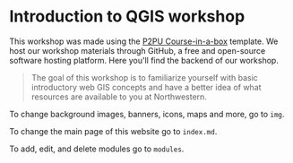 # Introduction to QGIS workshop
This workshop was made using the [P2PU Course-in-a-box](https://course-in-a-box.p2pu.org/) template. We host our workshop materials through GitHub, a free and open-source software hosting platform. Here you'll find the backend of our workshop. 

> The goal of this workshop is to familiarize yourself with basic introductory web GIS concepts and have a better idea of what resources are available to you at Northwestern. 

To change background images, banners, icons, maps and more, go to `img`. 

To change the main page of this website go to `index.md`. 

To add, edit, and delete modules go to `modules`. 
